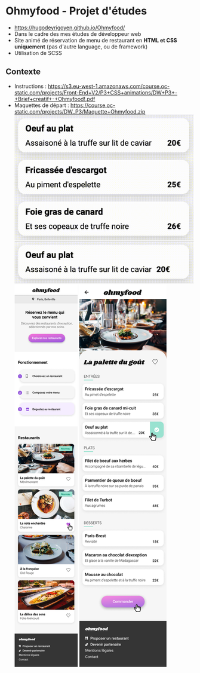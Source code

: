 # Ohmyfood - Projet d'études

- https://hugodeyrigoyen.github.io/Ohmyfood/
- Dans le cadre des mes études de développeur web
- Site animé de réservation de menu de restaurant en **HTML et CSS uniquement** (pas d'autre language, ou de framework)
- Utilisation de SCSS

## Contexte

- Instructions :
  https://s3.eu-west-1.amazonaws.com/course.oc-static.com/projects/Front-End+V2/P3+CSS+animations/DW+P3+-+Brief+creatif+-+Ohmyfood!.pdf
- Maquettes de départ :
  https://course.oc-static.com/projects/DW_P3/Maquette+Ohmyfood.zip
  ![Animation Page Menu](assets/maquette/Animations/Animation_PageMenu_Apparition.gif "Animation Page Menu")
  ![Animation Menu](assets/maquette/Animations/Animation_PageMenu_Selection.gif "Animation Menu")
  ![Maquette Accueil](assets/maquette/accueil.png "Maquette Accueil")
  ![Maquette Menu](assets/maquette/menu-la-palette-du-gout.png "Maquette Menu")
